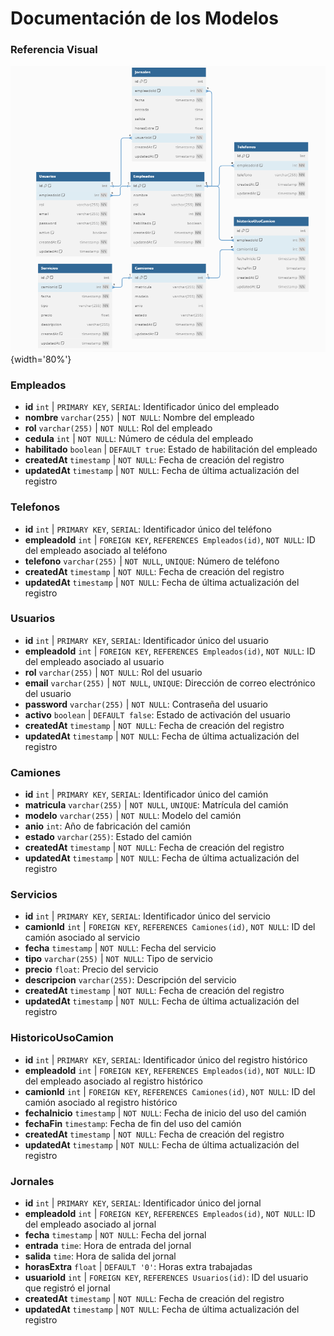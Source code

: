 # Documentación de los Modelos

### Referencia Visual

![modelo](/img/image.png){width='80%'}

### Empleados

- **id** `int` | `PRIMARY KEY`, `SERIAL`: Identificador único del empleado
- **nombre** `varchar(255)` | `NOT NULL`: Nombre del empleado
- **rol** `varchar(255)` | `NOT NULL`: Rol del empleado
- **cedula** `int` | `NOT NULL`: Número de cédula del empleado
- **habilitado** `boolean` | `DEFAULT true`: Estado de habilitación del empleado
- **createdAt** `timestamp` | `NOT NULL`: Fecha de creación del registro
- **updatedAt** `timestamp` | `NOT NULL`: Fecha de última actualización del registro

### Telefonos

- **id** `int` | `PRIMARY KEY`, `SERIAL`: Identificador único del teléfono
- **empleadoId** `int` | `FOREIGN KEY`, `REFERENCES Empleados(id)`, `NOT NULL`: ID del empleado asociado al teléfono
- **telefono** `varchar(255)` | `NOT NULL`, `UNIQUE`: Número de teléfono
- **createdAt** `timestamp` | `NOT NULL`: Fecha de creación del registro
- **updatedAt** `timestamp` | `NOT NULL`: Fecha de última actualización del registro

### Usuarios

- **id** `int` | `PRIMARY KEY`, `SERIAL`: Identificador único del usuario
- **empleadoId** `int` | `FOREIGN KEY`, `REFERENCES Empleados(id)`, `NOT NULL`: ID del empleado asociado al usuario
- **rol** `varchar(255)` | `NOT NULL`: Rol del usuario
- **email** `varchar(255)` | `NOT NULL`, `UNIQUE`: Dirección de correo electrónico del usuario
- **password** `varchar(255)` | `NOT NULL`: Contraseña del usuario
- **activo** `boolean` | `DEFAULT false`: Estado de activación del usuario
- **createdAt** `timestamp` | `NOT NULL`: Fecha de creación del registro
- **updatedAt** `timestamp` | `NOT NULL`: Fecha de última actualización del registro

### Camiones

- **id** `int` | `PRIMARY KEY`, `SERIAL`: Identificador único del camión
- **matricula** `varchar(255)` | `NOT NULL`, `UNIQUE`: Matrícula del camión
- **modelo** `varchar(255)` | `NOT NULL`: Modelo del camión
- **anio** `int`: Año de fabricación del camión
- **estado** `varchar(255)`: Estado del camión
- **createdAt** `timestamp` | `NOT NULL`: Fecha de creación del registro
- **updatedAt** `timestamp` | `NOT NULL`: Fecha de última actualización del registro

### Servicios

- **id** `int` | `PRIMARY KEY`, `SERIAL`: Identificador único del servicio
- **camionId** `int` | `FOREIGN KEY`, `REFERENCES Camiones(id)`, `NOT NULL`: ID del camión asociado al servicio
- **fecha** `timestamp` | `NOT NULL`: Fecha del servicio
- **tipo** `varchar(255)` | `NOT NULL`: Tipo de servicio
- **precio** `float`: Precio del servicio
- **descripcion** `varchar(255)`: Descripción del servicio
- **createdAt** `timestamp` | `NOT NULL`: Fecha de creación del registro
- **updatedAt** `timestamp` | `NOT NULL`: Fecha de última actualización del registro

### HistoricoUsoCamion

- **id** `int` | `PRIMARY KEY`, `SERIAL`: Identificador único del registro histórico
- **empleadoId** `int` | `FOREIGN KEY`, `REFERENCES Empleados(id)`, `NOT NULL`: ID del empleado asociado al registro histórico
- **camionId** `int` | `FOREIGN KEY`, `REFERENCES Camiones(id)`, `NOT NULL`: ID del camión asociado al registro histórico
- **fechaInicio** `timestamp` | `NOT NULL`: Fecha de inicio del uso del camión
- **fechaFin** `timestamp`: Fecha de fin del uso del camión
- **createdAt** `timestamp` | `NOT NULL`: Fecha de creación del registro
- **updatedAt** `timestamp` | `NOT NULL`: Fecha de última actualización del registro

### Jornales

- **id** `int` | `PRIMARY KEY`, `SERIAL`: Identificador único del jornal
- **empleadoId** `int` | `FOREIGN KEY`, `REFERENCES Empleados(id)`, `NOT NULL`: ID del empleado asociado al jornal
- **fecha** `timestamp` | `NOT NULL`: Fecha del jornal
- **entrada** `time`: Hora de entrada del jornal
- **salida** `time`: Hora de salida del jornal
- **horasExtra** `float` | `DEFAULT '0'`: Horas extra trabajadas
- **usuarioId** `int` | `FOREIGN KEY`, `REFERENCES Usuarios(id)`: ID del usuario que registró el jornal
- **createdAt** `timestamp` | `NOT NULL`: Fecha de creación del registro
- **updatedAt** `timestamp` | `NOT NULL`: Fecha de última actualización del registro
